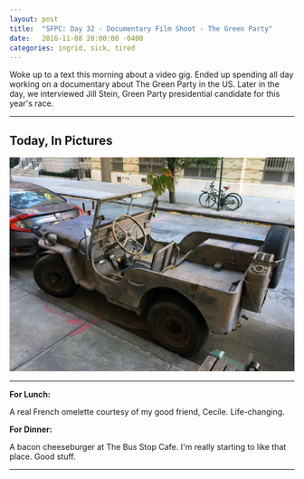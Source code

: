 ```yaml
---
layout: post
title:  "SFPC: Day 32 - Documentary Film Shoot - The Green Party"
date:   2016-11-08 20:00:00 -0400
categories: ingrid, sick, tired
---
```


Woke up to a text this morning about a video gig. Ended up spending all day working on a documentary about The Green Party in the US. Later in the day, we interviewed Jill Stein, Green Party presidential candidate for this year's race.

-----

<h2>Today, In Pictures</h2>

![screenCap](/images/IMG_5465.jpg)

-----

**For Lunch:**

A real French omelette courtesy of my good friend, Cecile. Life-changing.

**For Dinner:**

A bacon cheeseburger at The Bus Stop Cafe. I'm really starting to like that place. Good stuff.

-----
